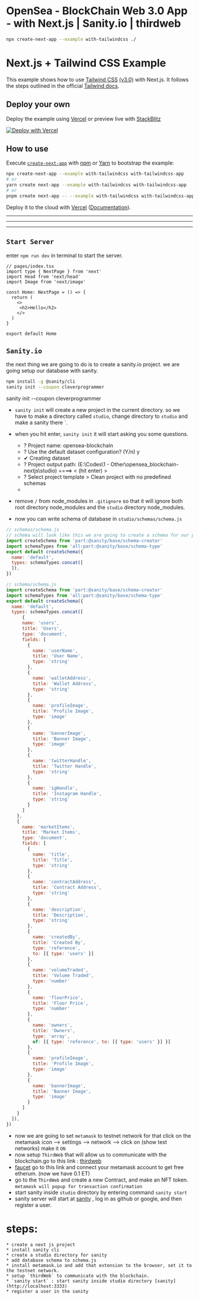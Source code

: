 # OpenSea - BlockChain Web 3.0 App - with Next.js | Sanity.io | thirdweb 

```bash
npx create-next-app --example with-tailwindcss ./
```
# Next.js + Tailwind CSS Example

This example shows how to use [Tailwind CSS](https://tailwindcss.com/) [(v3.0)](https://tailwindcss.com/blog/tailwindcss-v3) with Next.js. It follows the steps outlined in the official [Tailwind docs](https://tailwindcss.com/docs/guides/nextjs).

## Deploy your own

Deploy the example using [Vercel](https://vercel.com?utm_source=github&utm_medium=readme&utm_campaign=next-example) or preview live with [StackBlitz](https://stackblitz.com/github/vercel/next.js/tree/canary/examples/with-tailwindcss)

[![Deploy with Vercel](https://vercel.com/button)](https://vercel.com/new/git/external?repository-url=https://github.com/vercel/next.js/tree/canary/examples/with-tailwindcss&project-name=with-tailwindcss&repository-name=with-tailwindcss)

## How to use

Execute [`create-next-app`](https://github.com/vercel/next.js/tree/canary/packages/create-next-app) with [npm](https://docs.npmjs.com/cli/init) or [Yarn](https://yarnpkg.com/lang/en/docs/cli/create/) to bootstrap the example:

```bash
npx create-next-app --example with-tailwindcss with-tailwindcss-app
# or
yarn create next-app --example with-tailwindcss with-tailwindcss-app
# or
pnpm create next-app -- --example with-tailwindcss with-tailwindcss-app
```

Deploy it to the cloud with [Vercel](https://vercel.com/new?utm_source=github&utm_medium=readme&utm_campaign=next-example) ([Documentation](https://nextjs.org/docs/deployment)).


---
---
---

## `Start Server`
enter `npm run dev` in terminal to start the server.


```tsx
// pages/index.tsx
import type { NextPage } from 'next'
import Head from 'next/head'
import Image from 'next/image'

const Home: NextPage = () => {
  return (
    <>
     <h2>Hello</h2>
    </>
  )
}

export default Home

```

## `Sanity.io`

the next thing we are going to do is to create a sanity.io project. we are going setup our database with sanity.

```bash
npm install -g @sanity/cli
sanity init --coupon cleverprogrammer
```

sanity init --coupon cleverprogrammer
* `sanity init` will create a new project in the current directory. so we have to make a directory called `studio`, change directory to `studio` and make a sanity there `.
* when you hit enter, `sanity init` it will start asking you some questions.
  * ? Project name: opensea-blockchain
  * ? Use the default dataset configuration? (Y/n) y
  * ✔ Creating dataset
  * ? Project output path: (E:\Codes\1 - Other\opensea_blockchain-nextjs\studio) ====> < (hit enter) >
  * ? Select project template > Clean project with no predefined schemas
  * 

* remove `/` from node_modules in `.gitignore` so that it will ignore both root directory node_modules and the `studio` directory node_modules.
* now you can write schema of database in `studio/schemas/schema.js`

```js
// schemas/schema.js
// schema will look like this we are going to create a schema for our project.
import createSchema from 'part:@sanity/base/schema-creator'
import schemaTypes from 'all:part:@sanity/base/schema-type'
export default createSchema({
  name: 'default',
  types: schemaTypes.concat([
  ]),
})
```

```js
// schema/schema.js
import createSchema from 'part:@sanity/base/schema-creator'
import schemaTypes from 'all:part:@sanity/base/schema-type'
export default createSchema({
  name: 'default',
  types: schemaTypes.concat([
      {
      name: 'users',
      title: 'Users',
      type: 'document',
      fields: [
        {
          name: 'userName',
          title: 'User Name',
          type: 'string'
        },
        {
          name: 'walletAddress',
          title: 'Wallet Address',
          type: 'string'
        },
        {
          name: 'profileImage',
          title: 'Profile Image',
          type: 'image'
        },
        {
          name: 'bannerImage',
          title: 'Banner Image',
          type: 'image'
        },
        {
          name: 'twitterHandle',
          title: 'Twitter Handle',
          type: 'string'
        },
        {
          name: 'igHandle',
          title: 'Instagram Handle',
          type: 'string'
        }
      ]
    },
    {
      name: 'marketItems',
      title: 'Market Items',
      type: 'document',
      fields: [
        {
          name: 'title',
          title: 'Title',
          type: 'string'
        },
        {
          name: 'contractAddress',
          title: 'Contract Address',
          type: 'string'
        },
        {
          name: 'description',
          title: 'Description',
          type: 'string'
        },
        {
          name: 'createdBy',
          title: 'Created By',
          type: 'reference',
          to: [{ type: 'users' }]
        },
        {
          name: 'volumeTraded',
          title: 'Volume Traded',
          type: 'number'
        },
        {
          name: 'floorPrice',
          title: 'Floor Price',
          type: 'number'
        },
        {
          name: 'owners',
          title: 'Owners',
          type: 'array',
          of: [{ type: 'reference', to: [{ type: 'users' }] }]
        },
        {
          name: 'profileImage',
          title: 'Profile Image',
          type: 'image'
        },
        {
          name: 'bannerImage',
          title: 'Banner Image',
          type: 'image'
        }
      ]
    }
  ]),
})
```

* now we are going to set `metamask` to testnet network for that click on the metamask icon --> settings --> network --> click on (show test networks) make it `ON`
* now setup `ThirdWeb` that will allow us to communicate with the blockchain.go to this link : [thirdweb](https://thirdweb.com/dashboard)
* [faucet](https://faucets.chain.link/rinkeby) go to this link and connect your metamask account to get free etherum. (now we have 0.1 ET)
* go to the `ThirdWeb` and create a new Contract, and make an NFT token. `metamask will popup for transaction confirmation`
* start sanity inside `studio` directory by entering command `sanity start` 
* sanity server will start at [sanity](http://localhost:3333) , log in as github or google, and then register a user.

 # steps:
    * create a next js project
    * install sanity cli
    * create a studio directory for sanity
    * add database schema to schema.js
    * install metamask.io and add that extension to the browser, set it to the testnet network.
    * setup `thirdWeb` to communicate with the blockchain.
    * `sanity start` : start sanity inside studio directory [sanity](http://localhost:3333)
    * register a user in the sanity



